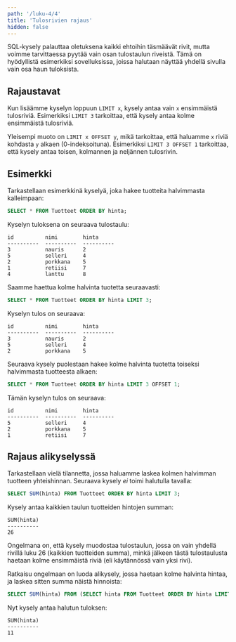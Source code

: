 ```yaml
---
path: '/luku-4/4'
title: 'Tulosrivien rajaus'
hidden: false
---
```


SQL-kysely palauttaa oletuksena kaikki ehtoihin täsmäävät rivit,
mutta voimme tarvittaessa pyytää vain osan tulostaulun riveistä.
Tämä on hyödyllistä esimerkiksi sovelluksissa,
joissa halutaan näyttää yhdellä sivulla vain osa haun tuloksista.

## Rajaustavat

Kun lisäämme kyselyn loppuun `LIMIT x`,
kysely antaa vain `x` ensimmäistä tulosriviä.
Esimerkiksi `LIMIT 3` tarkoittaa,
että kysely antaa kolme ensimmäistä tulosriviä.

Yleisempi muoto on `LIMIT x OFFSET y`,
mikä tarkoittaa, että haluamme `x` riviä
kohdasta `y` alkaen (0-indeksoituna).
Esimerkiksi `LIMIT 3 OFFSET 1` tarkoittaa,
että kysely antaa toisen, kolmannen ja neljännen tulosrivin.

## Esimerkki

Tarkastellaan esimerkkinä kyselyä,
joka hakee tuotteita halvimmasta kalleimpaan:

```sql
SELECT * FROM Tuotteet ORDER BY hinta;
```

Kyselyn tuloksena on seuraava tulostaulu:

```x
id          nimi        hinta     
----------  ----------  ----------
3           nauris      2
5           selleri     4         
2           porkkana    5         
1           retiisi     7         
4           lanttu      8         
```

Saamme haettua kolme halvinta tuotetta seuraavasti:

```sql
SELECT * FROM Tuotteet ORDER BY hinta LIMIT 3;
```

Kyselyn tulos on seuraava:

```x
id          nimi        hinta     
----------  ----------  ----------
3           nauris      2         
5           selleri     4         
2           porkkana    5      
```

Seuraava kysely puolestaan hakee kolme halvinta tuotetta
toiseksi halvimmasta tuotteesta alkaen:

```sql
SELECT * FROM Tuotteet ORDER BY hinta LIMIT 3 OFFSET 1;
```

Tämän kyselyn tulos on seuraava:

```x
id          nimi        hinta     
----------  ----------  ----------
5           selleri     4         
2           porkkana    5         
1           retiisi     7      
```

## Rajaus alikyselyssä

Tarkastellaan vielä tilannetta,
jossa haluamme laskea kolmen halvimman tuotteen yhteishinnan.
Seuraava kysely _ei_ toimi halutulla tavalla:

```sql
SELECT SUM(hinta) FROM Tuotteet ORDER BY hinta LIMIT 3;
```

Kysely antaa kaikkien taulun tuotteiden hintojen summan:

```x
SUM(hinta)
----------
26
``` 

Ongelmana on, että kysely muodostaa tulostaulun,
jossa on vain yhdellä rivillä luku 26
(kaikkien tuotteiden summa),
minkä jälkeen tästä tulostaulusta haetaan kolme
ensimmäistä riviä (eli käytännössä vain yksi rivi).

Ratkaisu ongelmaan on luoda alikysely,
jossa haetaan kolme halvinta hintaa,
ja laskea sitten summa näistä hinnoista:

```sql
SELECT SUM(hinta) FROM (SELECT hinta FROM Tuotteet ORDER BY hinta LIMIT 3);
```

Nyt kysely antaa halutun tuloksen:

```x
SUM(hinta)
----------
11
``` 
